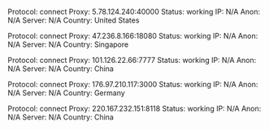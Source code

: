 Protocol: connect
Proxy: 5.78.124.240:40000
Status: working
IP: N/A
Anon: N/A
Server: N/A
Country: United States

Protocol: connect
Proxy: 47.236.8.166:18080
Status: working
IP: N/A
Anon: N/A
Server: N/A
Country: Singapore

Protocol: connect
Proxy: 101.126.22.66:7777
Status: working
IP: N/A
Anon: N/A
Server: N/A
Country: China

Protocol: connect
Proxy: 176.97.210.117:3000
Status: working
IP: N/A
Anon: N/A
Server: N/A
Country: Germany

Protocol: connect
Proxy: 220.167.232.151:8118
Status: working
IP: N/A
Anon: N/A
Server: N/A
Country: China

